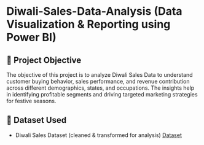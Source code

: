 # Diwali-Sales-Data-Analysis (Data Visualization & Reporting using Power BI)
## 🎯 Project Objective
The objective of this project is to analyze Diwali Sales Data to understand customer buying behavior, sales performance, and revenue contribution across different demographics, states, and occupations. The insights help in identifying profitable segments and driving targeted marketing strategies for festive seasons.

## 📂 Dataset Used
- Diwali Sales Dataset (cleaned & transformed for analysis) <a href=""> Dataset</a>

